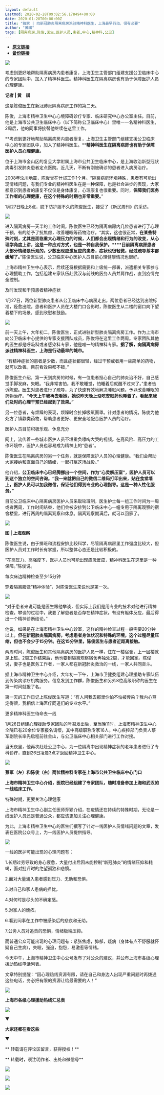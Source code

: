 ```yaml
---
layout: default
Lastmod: 2020-02-28T09:02:56.178494+00:00
date: 2020-01-28T00:00:00Z
title: "独家 | 向新冠肺炎隔离病房派驻精神科医生，上海最早行动，很有必要"
author: "黄祺"
tags: [隔离病房,陈俊,医生,医护人员,患者,中心,精神科,公卫]
---
```


* [**原文链接**](http://mp.weixin.qq.com/s?__biz=MTUzMDQzNjMwMQ==&mid=2652824123&idx=1&sn=b33321e2f0d011ebb159443f4b961d9d&chksm=68ed2f995f9aa68f7becdd27676aa20d375d4f2bd567cdc4e569a619c136c2d00049dd4879e8#rd)
* [**备份链接**](http://archive.ph/3Ys9b)


![](/images/post/e687419aee5ba5dc10b91a175fcda518.jpg)

考虑到更好地帮助隔离病房内患者康复，上海卫生主管部门组建支援公卫临床中心的专家团队中，加入了精神科医生。精神科医生在隔离病房也有助于保障医护人员心理健康。

**记者 | 黄　祺**

这是陈俊医生在新冠肺炎隔离病房工作的第二天。

陈俊，上海市精神卫生中心心境障碍诊疗专家、临床研究中心办公室主任。目前，他是上海市公共卫生临床中心（以下简称公卫临床中心）里唯一一名精神科医生，2周后，他的同事将接替他继续在这里工作。

**考虑到更好地帮助隔离病房内患者康复，上海卫生主管部门组建支援公卫临床中心的专家团队中，加入了精神科医生。****精神科医生在隔离病房也有助于保障医护人员心理健康。**

位于上海市金山区的复旦大学附属上海市公共卫生临床中心，是上海收治新型冠状病毒引发肺炎患者定点医院。近几天，不断有刚被确诊的患者进入病房治疗。

2008年汶川地震，陈俊曾在什邡工作1个月。“隔离病房环境特殊，患者有可能出现情绪问题，有我们专业的精神科医生在是一种保障，也是社会进步的表现，大家都意识到患者的康复不仅仅是身体康复，心理康复也很重要。同时，**保障我们医务工作者的心理健康，在这个特殊的时期也非常重要。**”

1月27日晚上8点，脱下防护服不久的陈俊医生，接受了《新民周刊》的采访。

![](/images/post/9e8d4f84b910848f0ac6cfdd6954e3ae.jpg)

进入隔离病房一天半的工作时间，陈俊医生已经为隔离病房内几位患者进行了心理干预，有的给予了抗焦虑，改善睡眠等药物治疗。“其实，这也很正常，**在某些特殊时刻，尤其是面临重大心理压力的时候，人们都会出现情绪和行为的改变，从心理学角度上讲，这是一种应对方式，也是一种自我保护。****目前隔离病房患者大部分情绪是乐观的，少数出现应激反应的患者，症状也很轻微，经过疏导基本都缓解了。**”陈俊医生说，公卫临床中心医护人员目前心理健康情况也很好。  

上海市精神卫生中心表示，后续还将根据需要和上级统一部署，派遣相关专家参与心理援助工作，包括组建专家队伍赴武汉与前线的医务人员并肩作战，直到疫情完全控制。

及时发现和干预患者精神症状

1月27日，两位新型肺炎患者从公卫临床中心病房走出，两位患者已经达到出院标准，痊愈出院。患者和医护人员在大楼门口合影时，陈俊医生从二楼的窗口向下望着楼下的场景，感到欣慰和鼓励。

![](/images/post/6958d3c0bd4c281e093089dc03baeec1.jpg)

前一天上午，大年初二，陈俊医生，正式进驻新型肺炎隔离病房工作。作为上海市向公卫临床中心提供的专家支援团队成员，陈俊将在这里工作两周。专家团队其他的医生都是呼吸科或者感染科专家，他是唯一的精神科专家。**据了解，向隔离病房派驻精神科医生，上海是行动最早的城市。**  

 “有精神症状的患者是少数，而且症状都很轻，经过干预或者用一些简单的药物，就可以改善。目前看效果都不错。”

陈俊医生介绍，第一天到病房的时候，有一位患者担心自己的肺炎治不好，自己感觉手脚发麻，失眠。“我非常害怕，我不敢睡觉，怕睡着后就醒不过来了。”患者告诉陈俊。医生对患者进行了疏导，为了快速有效地解决睡眠问题，予以改善睡眠的药物治疗。**“今天上午我再去看她，她说昨天晚上没吃安眠药也睡着了。看起来我们及时的心理干预已经起到了效果。”**

另一位患者，有烦躁的表现，烦躁时会扯掉吸氧面罩。针对患者的情况，陈俊为他处方了镇静类药物，帮助患者更好、更安全地配合医护人员的治疗。

医护人员目前积极乐观、休息充分

网上，流传着一些城市医护人员不堪重负嚎啕大哭的视频。在高风险、高压力的工作环境中，医护人员也容易成为精神上的“患者”。

陈俊医生在隔离病房的另一个任务，就是保障医护人员的心理健康。“我们会帮助大家接纳和直面自己的情绪，一起打赢这场战役。”

他介绍，**公卫临床中心已经腾挪出一个空间，作为“心灵解压室”，医护人员可以到这个独立的空间咨询。“我一来就把自己的微信二维码打印出来，贴在食堂墙上，医护人员可以加我微信，保证他们得到专业的心理指导。这是一种人性化服务。”**

目前公卫临床中心隔离病房医护人员采取轮班制，医生护士每一组工作时间为一周或者两周，工作时间结束，他们会被安排到公卫临床中心一幢专用于隔离观察的宿舍楼里，进行两周的隔离观察和休息。隔离观察期满后，就可以回家了。

![](/images/post/b3c1e2d530fdcf6803a9ed6609efdf5a.jpg)

**图 | 上海观察**  

陈俊医生说，由于排班和流程安排比较科学，尽管隔离病房里工作强度比较大，但医护人员对工作时长有掌握，所以整体心态还是比较积极的。

“在高压力、高强度下，医护人员也可能出现应激反应，精神科医生在这里是一种保障。”陈俊说。

每次床边精神检查至少15分钟

穿着隔离服做“精神体验”，对陈俊医生来说也是第一次。

![](/images/post/1a1ae533e3d8f267263a824b3b217c66.jpg)

“对于患者来说可能是医生跟他攀谈，但实际上我们是用专业的技术对他进行精神检查。攀谈的过程中，我要了解患者是否存在精神症状，有没有躯体反应，最后得出一个精神诊断结论。”  

他说，如果是在上海市精神卫生中心诊室，这样的精神检查过程一般需要20分钟以上。**但在新冠肺炎隔离病房，考虑患者身体状况和特殊的环境，这个过程尽量压缩，但也不会少于15分钟。在这15分钟里，陈俊医生与患者近距离接触。**

两周时间，陈俊医生和其他隔离病房的医护人员一样，住在一楼宿舍，上一层楼就是上班。2周工作结束后，他也要到隔离观察宿舍再独处2周，才能回家。陈俊说，妻子也是医务工作者，一家人都在新冠肺炎救治的一线，一家人共同奋斗。

据上海市精神卫生中心介绍，大年初一下午，上海市卫健委组建心理援助专家队伍到传染病诊疗机构服务。信息发到工作群，陈俊医生和另外8位高级职称的医生在第一时间就报了名。

第一天的工作日记上陈俊医生写道：“有人问我去那里你怕不怕被传染？我内心笃定得很，我相信上海医疗同道们的专业水平。”

更多精神科医生待命去一线

1月26日组建心理援助专家团队的号召发出后，至当晚11时，上海市精神卫生中心全院已有20余位专家报名请缨，其中高级职称专家16人。中心疾控部门负责人蔡军副院长率先启程前往金山，与公卫临床中心相关部门进行工作对接。

当天夜里，他再次赶赴公卫中心，为一位隔离中出现精神症状的老年患者进行了专科诊疗，直到26日凌晨3点才返回精神卫生中心。

![](/images/post/f83d316e1efb0dfa0ce12808031aedaf.jpg)

**蔡军（左）和陈俊（右）两位精神科专家在上海市公共卫生临床中心门口**  

**上海市精神卫生中心介绍，医院已经组建了专家团队，随时准备参加上海和武汉的一线临床工作。**

特殊时期，更要关注心理健康

上海市精神卫生中心副主任医师乔颖介绍，在疫情还在持续的特殊时期，无论是一线医护人员还是普通公众，都应该更加关注心理健康。

为此，上海市精神卫生中心的医生们撰写了针对一线医护人员情绪问题的文章，发表在医院公众号上，为一线医护人员提供指导。

![](/images/post/23977b3118440bbad4f974600dcdf261.jpg)

一线的医护可能出现的心理问题有：

1.长期过劳导致的身心疲惫，大量付出后因未能控制“新冠肺炎”的情绪压抑和耗竭，面对批评时的绝望孤独和悲愤。

2.面对大量涌入患者感到压力、无助和恐惧。

3.对自己和家人患病的担忧。

4.对何时是尽头的不确定感。

5.对家人的愧疚。

6.看到同事在工作中被感染后的悲哀和无助。

7.公务人员对追责的恐惧，情绪极端压抑。

而普通公众可能出现的心理问题有：紧张焦虑，抑郁，疑病（身体有点不舒服就怀疑自己生病），失眠，强迫，抱怨，易激惹等情绪。

今天中午，上海市精神卫生中心公号发布了对公众的建议，并公布上海市各级心理援助热线电话列表。

文章特别提醒：“因心理热线资源有限，请在自己和身边人出现严重问题时再拨通这些电话，务必把有限的资源让给最需要的人！”

![](/images/post/7febcfd848e2868e1d4a73eb934600fd.jpg)

**上海市各级心理援助热线汇总表**  

![](/images/post/1f5d8391583e261a286fb4c68551cf83.jpg)

▼

**大家还都在看这些**

▼

  

** 转载请在评论区留言，获得授权！**  

** 转载时，须注明作者、出处和微信号**

![](/images/post/a2d28f8b56ac7fcefc877122b36fa8b4.jpg)

![](/images/post/2330f15b55fbcf593bf1918f2ce4515a.jpg)

![](/images/post/65a31cf0c6cb40cb648a329918fe2034.jpg)

